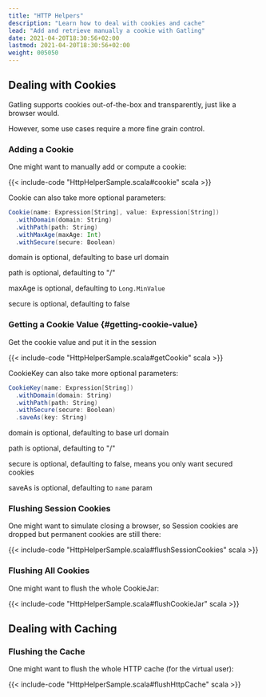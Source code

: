 ```yaml
---
title: "HTTP Helpers"
description: "Learn how to deal with cookies and cache"
lead: "Add and retrieve manually a cookie with Gatling"
date: 2021-04-20T18:30:56+02:00
lastmod: 2021-04-20T18:30:56+02:00
weight: 005050
---
```


## Dealing with Cookies

Gatling supports cookies out-of-the-box and transparently, just like a browser would.

However, some use cases require a more fine grain control.

### Adding a Cookie

One might want to manually add or compute a cookie:

{{< include-code "HttpHelperSample.scala#cookie" scala >}}

Cookie can also take more optional parameters:

```scala
Cookie(name: Expression[String], value: Expression[String])
  .withDomain(domain: String)
  .withPath(path: String)
  .withMaxAge(maxAge: Int)
  .withSecure(secure: Boolean)
```

domain is optional, defaulting to base url domain

path is optional, defaulting to "/"

maxAge is optional, defaulting to `Long.MinValue`

secure is optional, defaulting to false

### Getting a Cookie Value {#getting-cookie-value}

Get the cookie value and put it in the session

{{< include-code "HttpHelperSample.scala#getCookie" scala >}}

CookieKey can also take more optional parameters:

```scala
CookieKey(name: Expression[String])
  .withDomain(domain: String)
  .withPath(path: String)
  .withSecure(secure: Boolean)
  .saveAs(key: String)
```

domain is optional, defaulting to base url domain

path is optional, defaulting to "/"

secure is optional, defaulting to false, means you only want secured cookies

saveAs is optional, defaulting to `name` param

### Flushing Session Cookies

One might want to simulate closing a browser, so Session cookies are dropped but permanent cookies are still there:

{{< include-code "HttpHelperSample.scala#flushSessionCookies" scala >}}

### Flushing All Cookies

One might want to flush the whole CookieJar:

{{< include-code "HttpHelperSample.scala#flushCookieJar" scala >}}

## Dealing with Caching

### Flushing the Cache

One might want to flush the whole HTTP cache (for the virtual user):

{{< include-code "HttpHelperSample.scala#flushHttpCache" scala >}}
